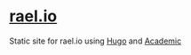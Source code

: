 # [rael.io](https://rael.io)

Static site for rael.io using [Hugo](http://gohugo.io/) and [Academic](https://sourcethemes.com/academic/)